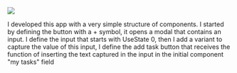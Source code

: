<a href="https://github.com/DenverCoder1/readme-typing-svg"><img src="https://readme-typing-svg.herokuapp.com?&font=IBM+Plex+Sans&color=abcdef&size=20&lines=TO+DO+LIST+React.Js"/></a>
  

I developed this app with a very simple structure of components. I started by defining the button with a + symbol, it opens a modal that contains an input. I define the input that starts with UseState 0, then I add a variant to capture the value of this input, I define the add task button that receives the function of inserting the text captured in the input in the initial component "my tasks" field